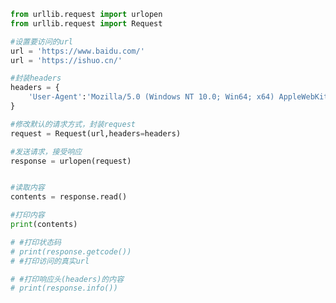 
<BlogInfo id="1096" title="2.伪装Request的使用" author="白日梦想猿" pv=0 read_times=0 pre_cost_time="0分27秒" category="爬虫学习" tag_list="['爬虫学习']" create_time="2020.05.29 17:52:22" update_time="2020.05.29 18:54:10" />

```python
from urllib.request import urlopen
from urllib.request import Request

#设置要访问的url
url = 'https://www.baidu.com/'
url = 'https://ishuo.cn/'

#封装headers
headers = {
    'User-Agent':'Mozilla/5.0 (Windows NT 10.0; Win64; x64) AppleWebKit/537.36 (KHTML, like Gecko) Chrome/83.0.4103.61 Safari/537.36'
}

#修改默认的请求方式，封装request
request = Request(url,headers=headers)

#发送请求，接受响应
response = urlopen(request)


#读取内容
contents = response.read()

#打印内容
print(contents)

# #打印状态码
# print(response.getcode())
# #打印访问的真实url

# #打印响应头(headers)的内容
# print(response.info())
```
